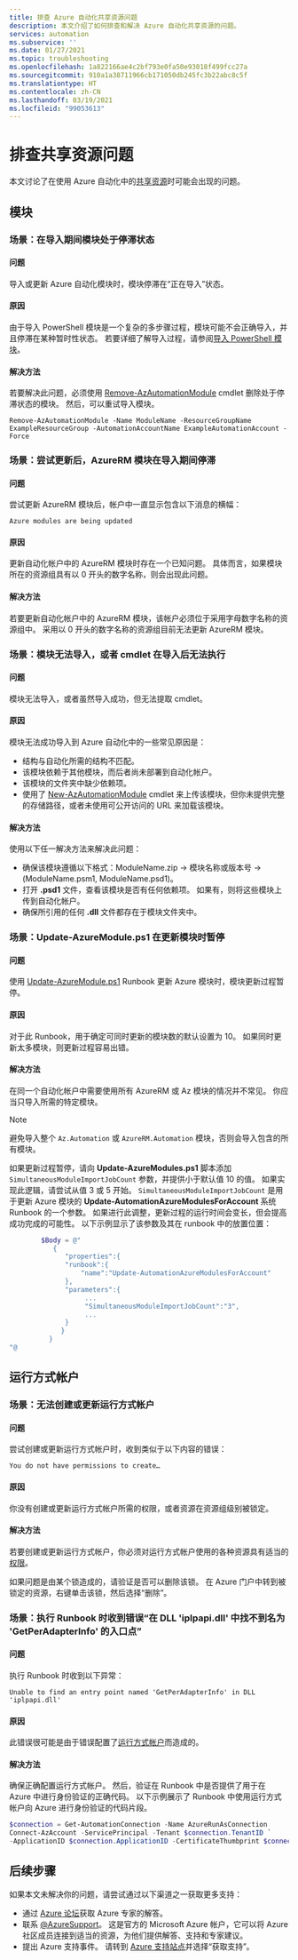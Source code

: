 ```yaml
---
title: 排查 Azure 自动化共享资源问题
description: 本文介绍了如何排查和解决 Azure 自动化共享资源的问题。
services: automation
ms.subservice: ''
ms.date: 01/27/2021
ms.topic: troubleshooting
ms.openlocfilehash: 1a822166ae4c2bf793e0fa50e93018f499fcc27a
ms.sourcegitcommit: 910a1a38711966cb171050db245fc3b22abc8c5f
ms.translationtype: HT
ms.contentlocale: zh-CN
ms.lasthandoff: 03/19/2021
ms.locfileid: "99053613"
---
```

# <a name="troubleshoot-shared-resource-issues"></a>排查共享资源问题

本文讨论了在使用 Azure 自动化中的[共享资源](../automation-intro.md#shared-resources)时可能会出现的问题。

## <a name="modules"></a>模块

### <a name="scenario-a-module-is-stuck-during-import"></a><a name="module-stuck-importing"></a>场景：在导入期间模块处于停滞状态

#### <a name="issue"></a>问题

导入或更新 Azure 自动化模块时，模块停滞在“正在导入”状态。

#### <a name="cause"></a>原因

由于导入 PowerShell 模块是一个复杂的多步骤过程，模块可能不会正确导入，并且停滞在某种暂时性状态。 若要详细了解导入过程，请参阅[导入 PowerShell 模块](/powershell/scripting/developer/module/importing-a-powershell-module#the-importing-process)。

#### <a name="resolution"></a>解决方法

若要解决此问题，必须使用 [Remove-AzAutomationModule](/powershell/module/Az.Automation/Remove-AzAutomationModule) cmdlet 删除处于停滞状态的模块。 然后，可以重试导入模块。

```azurepowershell-interactive
Remove-AzAutomationModule -Name ModuleName -ResourceGroupName ExampleResourceGroup -AutomationAccountName ExampleAutomationAccount -Force
```

### <a name="scenario-azurerm-modules-are-stuck-during-import-after-an-update-attempt"></a><a name="update-azure-modules-importing"></a>场景：尝试更新后，AzureRM 模块在导入期间停滞

#### <a name="issue"></a>问题

尝试更新 AzureRM 模块后，帐户中一直显示包含以下消息的横幅：

```error
Azure modules are being updated
```

#### <a name="cause"></a>原因

更新自动化帐户中的 AzureRM 模块时存在一个已知问题。 具体而言，如果模块所在的资源组具有以 0 开头的数字名称，则会出现此问题。

#### <a name="resolution"></a>解决方法

若要更新自动化帐户中的 AzureRM 模块，该帐户必须位于采用字母数字名称的资源组中。 采用以 0 开头的数字名称的资源组目前无法更新 AzureRM 模块。

### <a name="scenario-module-fails-to-import-or-cmdlets-cant-be-executed-after-importing"></a><a name="module-fails-to-import"></a>场景：模块无法导入，或者 cmdlet 在导入后无法执行

#### <a name="issue"></a>问题

模块无法导入，或者虽然导入成功，但无法提取 cmdlet。

#### <a name="cause"></a>原因

模块无法成功导入到 Azure 自动化中的一些常见原因是：

* 结构与自动化所需的结构不匹配。
* 该模块依赖于其他模块，而后者尚未部署到自动化帐户。
* 该模块的文件夹中缺少依赖项。
* 使用了 [New-AzAutomationModule](/powershell/module/Az.Automation/New-AzAutomationModule) cmdlet 来上传该模块，但你未提供完整的存储路径，或者未使用可公开访问的 URL 来加载该模块。

#### <a name="resolution"></a>解决方法

使用以下任一解决方法来解决此问题：

* 确保该模块遵循以下格式：ModuleName.zip -> 模块名称或版本号 -> (ModuleName.psm1, ModuleName.psd1)。
* 打开 **.psd1** 文件，查看该模块是否有任何依赖项。 如果有，则将这些模块上传到自动化帐户。
* 确保所引用的任何 **.dll** 文件都存在于模块文件夹中。

### <a name="scenario-update-azuremoduleps1-suspends-when-updating-modules"></a><a name="all-modules-suspended"></a>场景：Update-AzureModule.ps1 在更新模块时暂停

#### <a name="issue"></a>问题

使用 [Update-AzureModule.ps1](https://github.com/azureautomation/runbooks/blob/master/Utility/ARM/Update-AzureModule.ps1) Runbook 更新 Azure 模块时，模块更新过程暂停。

#### <a name="cause"></a>原因

对于此 Runbook，用于确定可同时更新的模块数的默认设置为 10。 如果同时更新太多模块，则更新过程容易出错。

#### <a name="resolution"></a>解决方法

在同一个自动化帐户中需要使用所有 AzureRM 或 Az 模块的情况并不常见。 你应当只导入所需的特定模块。

> [!NOTE]
> 避免导入整个 `Az.Automation` 或 `AzureRM.Automation` 模块，否则会导入包含的所有模块。

如果更新过程暂停，请向 **Update-AzureModules.ps1** 脚本添加 `SimultaneousModuleImportJobCount` 参数，并提供小于默认值 10 的值。 如果实现此逻辑，请尝试从值 3 或 5 开始。 `SimultaneousModuleImportJobCount` 是用于更新 Azure 模块的 **Update-AutomationAzureModulesForAccount** 系统 Runbook 的一个参数。 如果进行此调整，更新过程的运行时间会变长，但会提高成功完成的可能性。 以下示例显示了该参数及其在 runbook 中的放置位置：

 ```powershell
         $Body = @"
            {
               "properties":{
               "runbook":{
                   "name":"Update-AutomationAzureModulesForAccount"
               },
               "parameters":{
                    ...
                    "SimultaneousModuleImportJobCount":"3",
                    ... 
               }
              }
           }
"@
```

## <a name="run-as-accounts"></a>运行方式帐户

### <a name="scenario-youre-unable-to-create-or-update-a-run-as-account"></a><a name="unable-create-update"></a>场景：无法创建或更新运行方式帐户

#### <a name="issue"></a>问题

尝试创建或更新运行方式帐户时，收到类似于以下内容的错误：

```error
You do not have permissions to create…
```

#### <a name="cause"></a>原因

你没有创建或更新运行方式帐户所需的权限，或者资源在资源组级别被锁定。

#### <a name="resolution"></a>解决方法

若要创建或更新运行方式帐户，你必须对运行方式帐户使用的各种资源具有适当的[权限](../automation-security-overview.md#permissions)。

如果问题是由某个锁造成的，请验证是否可以删除该锁。 在 Azure 门户中转到被锁定的资源，右键单击该锁，然后选择“删除”。

### <a name="scenario-you-receive-the-error-unable-to-find-an-entry-point-named-getperadapterinfo-in-dll-iplpapidll-when-executing-a-runbook"></a><a name="iphelper"></a>场景：执行 Runbook 时收到错误“在 DLL 'iplpapi.dll' 中找不到名为 'GetPerAdapterInfo' 的入口点”

#### <a name="issue"></a>问题

执行 Runbook 时收到以下异常：

```error
Unable to find an entry point named 'GetPerAdapterInfo' in DLL 'iplpapi.dll'
```

#### <a name="cause"></a>原因

此错误很可能是由于错误配置了[运行方式帐户](../automation-security-overview.md)而造成的。

#### <a name="resolution"></a>解决方法

确保正确配置运行方式帐户。 然后，验证在 Runbook 中是否提供了用于在 Azure 中进行身份验证的正确代码。 以下示例展示了 Runbook 中使用运行方式帐户向 Azure 进行身份验证的代码片段。

```powershell
$connection = Get-AutomationConnection -Name AzureRunAsConnection
Connect-AzAccount -ServicePrincipal -Tenant $connection.TenantID `
-ApplicationID $connection.ApplicationID -CertificateThumbprint $connection.CertificateThumbprint
```

## <a name="next-steps"></a>后续步骤

如果本文未解决你的问题，请尝试通过以下渠道之一获取更多支持：

* 通过 [Azure 论坛](https://azure.microsoft.com/support/forums/)获取 Azure 专家的解答。
* 联系 [@AzureSupport](https://twitter.com/azuresupport)。 这是官方的 Microsoft Azure 帐户，它可以将 Azure 社区成员连接到适当的资源，为他们提供解答、支持和专家建议。
* 提出 Azure 支持事件。 请转到 [Azure 支持站点](https://azure.microsoft.com/support/options/)并选择“获取支持”。
